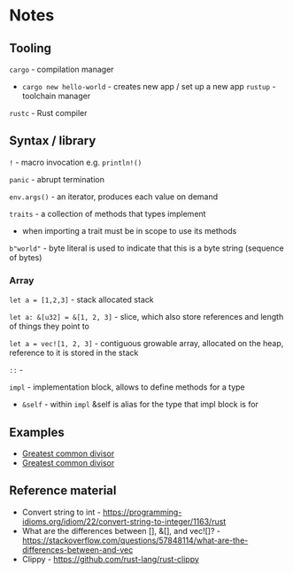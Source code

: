 # Notes

## Tooling

`cargo` - compilation manager
  - `cargo new hello-world` - creates new app / set up a new app
`rustup` - toolchain manager
  
`rustc` - Rust compiler

## Syntax / library

`!` - macro invocation e.g. `println!()`

`panic` - abrupt termination

`env.args()` - an iterator, produces each value on demand

`traits` - a collection of methods that types implement
  - when importing a trait must be in scope to use its methods

`b"world"` - byte literal is used to indicate that this is a byte string (sequence of bytes)

### Array

`let a = [1,2,3]` - stack allocated stack

`let a: &[u32] = &[1, 2, 3]` - slice, which also store references and length of 
things they point to

`let a = vec![1, 2, 3]` - contiguous growable array, allocated on the heap, reference 
to it is stored in the stack 

`::` - 

`impl` - implementation block, allows to define methods for a type
  - `&self` - within `impl` &self is alias for the type that impl block is for

## Examples

- [Greatest common divisor](./greatest-common-divisor/main.rs)
- [Greatest common divisor](./struct-impl-trait/main.rs)

## Reference material

- Convert string to int -  https://programming-idioms.org/idiom/22/convert-string-to-integer/1163/rust
- What are the differences between [], &[], and vec![]? - https://stackoverflow.com/questions/57848114/what-are-the-differences-between-and-vec
- Clippy - https://github.com/rust-lang/rust-clippy
